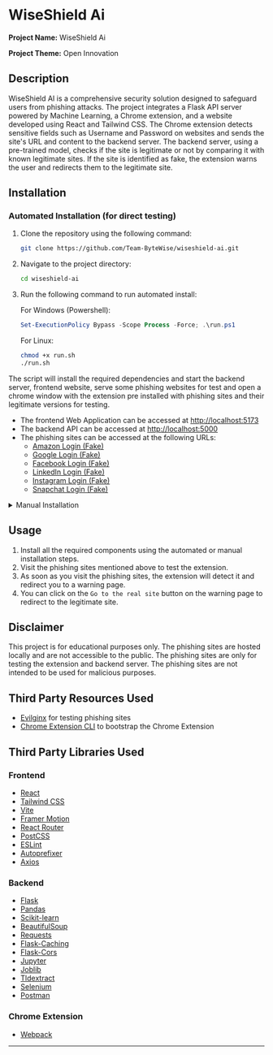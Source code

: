 # WiseShield Ai

**Project Name:** WiseShield Ai

**Project Theme:** Open Innovation

## Description

WiseShield AI is a comprehensive security solution designed to safeguard users from phishing attacks. The project integrates a Flask API server powered by Machine Learning, a Chrome extension, and a website developed using React and Tailwind CSS. The Chrome extension detects sensitive fields such as Username and Password on websites and sends the site's URL and content to the backend server. The backend server, using a pre-trained model, checks if the site is legitimate or not by comparing it with known legitimate sites. If the site is identified as fake, the extension warns the user and redirects them to the legitimate site.

## Installation

### Automated Installation (for direct testing)

1. Clone the repository using the following command:

    ```bash
    git clone https://github.com/Team-ByteWise/wiseshield-ai.git
    ```

2. Navigate to the project directory:

    ```bash
    cd wiseshield-ai
    ```
3. Run the following command to run automated install:

    For Windows (Powershell):

    ```powershell
    Set-ExecutionPolicy Bypass -Scope Process -Force; .\run.ps1
    ```

    For Linux:

    ```bash
    chmod +x run.sh
    ./run.sh
    ```

The script will install the required dependencies and start the backend server, frontend website, serve some phishing websites for test and open a chrome window with the extension pre installed with phishing sites and their legitimate versions for testing.

- The frontend Web Application can be accessed at [http://localhost:5173](http://localhost:5173)
- The backend API can be accessed at [http://localhost:5000](http://localhost:5000)
- The phishing sites can be accessed at the following URLs:
    - [Amazon Login (Fake)](https://www.amz.localhost/amz)
    - [Google Login (Fake)](https://accounts.google.localhost/google)
    - [Facebook Login (Fake)](https://www.fb.localhost/fb)
    - [LinkedIn Login (Fake)](https://www.linkedin.localhost/linkedin)
    - [Instagram Login (Fake)](https://www.ig.localhost/ig)
    - [Snapchat Login (Fake)](https://accounts.snap.localhost/snap)

<details>
  <summary>Manual Installation</summary>

#### Backend (Flask Server)

1. Navigate to the `backend` directory:

    ```bash
    cd backend
    ```

2. Create a Python Virtual Environment:

    ```bash
    python -m venv venv
    ```
3. Activate the Virtual Environment:

    For Windows (Poweshell):

    ```bat
    .\venv\Scripts\activate.ps1
    ```
    
    For Linux:
    
    ```bash
    source venv/bin/activate
    ```

4. Install the required dependencies:

    ```bash
    pip install -r requirements.txt
    ```

5. Start the Flask server:

    ```bash
    python main.py
    ```

#### Frontend (Website)

1. Navigate to the `frontend` directory:

    ```bash
    cd frontend
    ```

2. Install the required dependencies:

    ```bash
    npm install
    ```

3. Start the development server:

    ```bash
    npm run dev
    ```

#### Phishing Websites (FOR TESTING PURPOSES ONLY)

1. Navigate to the `evilginx` directory:

    ```bash
    cd evilginx
    ```

2. Download evilginx:

    For Windows (Powershell):

    ```powershell
    Invoke-WebRequest -Uri "https://github.com/kgretzky/evilginx2/releases/download/v3.3.0/evilginx-v3.3.0-windows-64bit.zip" -OutFile "evilginx.zip"
    ```

    For Linux:

    ```bash
    wget https://github.com/kgretzky/evilginx2/releases/download/v3.3.0/evilginx-v3.3.0-linux-64bit.zip -O evilginx.zip
    ```

3. Extract the downloaded file:

    For Windows (Powershell):

    ```powershell
    Expand-Archive -Path "evilginx.zip" -DestinationPath "." -Force
    ```

    For Linux:

    ```bash
    unzip evilginx.zip
    ```

4. Start the evilginx server:
    
    For Windows (Powershell):
    
    ```powershell
    .\evilginx.exe -developer -c .
    ```

    For Linux:

    ```bash
    ./evilginx -developer -c .
    ```

#### Chrome Extension

1. Navigate to the `extension` directory:

    ```bash
    cd extension
    ```

2. Install the required dependencies:

    ```bash
    npm install
    ```

3. Build the extension:

    ```bash
    npm run build
    ```

4. Load the extension in Chrome:
    
    - Open Chrome and navigate to `chrome://extensions/`
    - Enable Developer Mode
    - Click on `Load unpacked` and select the `build` directory inside the `extension` directory


Now you can visit the following phishing sites to test the extension:

- [Amazon Login (Fake)](https://www.amz.localhost/amz)
- [Google Login (Fake)](https://accounts.google.localhost/google)
- [Facebook Login (Fake)](https://www.fb.localhost/fb)
- [LinkedIn Login (Fake)](https://www.linkedin.localhost/linkedin)
- [Instagram Login (Fake)](https://www.ig.localhost/ig)
- [Snapchat Login (Fake)](https://accounts.snap.localhost/snap)

</details>

## Usage

1. Install all the required components using the automated or manual installation steps.
2. Visit the phishing sites mentioned above to test the extension.
3. As soon as you visit the phishing sites, the extension will detect it and redirect you to a warning page.
4. You can click on the `Go to the real site` button on the warning page to redirect to the legitimate site.

## Disclaimer

This project is for educational purposes only. The phishing sites are hosted locally and are not accessible to the public. The phishing sites are only for testing the extension and backend server. The phishing sites are not intended to be used for malicious purposes.

## Third Party Resources Used

- [Evilginx](https://github.com/kgretzky/evilginx2/) for testing phishing sites
- [Chrome Extension CLI](https://github.com/dutiyesh/chrome-extension-cli) to bootstrap the Chrome Extension


## Third Party Libraries Used

### Frontend

- [React](https://react.dev)
- [Tailwind CSS](https://tailwindcss.com/)
- [Vite](https://vitejs.dev/)
- [Framer Motion](https://www.framer.com/motion/)
- [React Router](https://reactrouter.com/)
- [PostCSS](https://postcss.org/)
- [ESLint](https://eslint.org/)
- [Autoprefixer](https://autoprefixer.github.io/)
- [Axios](https://axios-http.com/)


### Backend
- [Flask](https://flask.palletsprojects.com/en/3.0.x/)
- [Pandas](https://pandas.pydata.org/)
- [Scikit-learn](https://scikit-learn.org/)
- [BeautifulSoup](https://www.crummy.com/software/BeautifulSoup/bs4/doc/)
- [Requests](https://docs.python-requests.org/en/master/)
- [Flask-Caching](https://flask-caching.readthedocs.io/en/latest/)
- [Flask-Cors](https://flask-cors.readthedocs.io/en/latest/)
- [Jupyter](https://jupyter.org/)
- [Joblib](https://joblib.readthedocs.io/en/latest/)
- [Tldextract](https://tldextract.readthedocs.io/en/latest/)
- [Selenium](https://www.selenium.dev/documentation/en/)
- [Postman](https://www.postman.com/)


### Chrome Extension

- [Webpack](https://webpack.js.org/)

---
